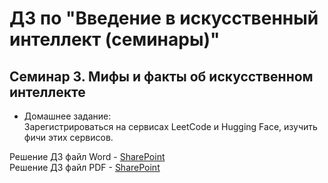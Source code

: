 # ДЗ по "Введение в искусственный интеллект (семинары)"

## Семинар 3. Мифы и факты об искусственном интеллекте

* Домашнее задание:  
 Зарегистрироваться на сервисах LeetCode и Hugging Face, изучить фичи этих сервисов.

Решение ДЗ файл Word - [SharePoint](https://glonassgps-my.sharepoint.com/:w:/g/personal/uc20100_glonassgps_onmicrosoft_com/EbFUBHzLRqVIrPe0wLXq9KcBTv6Ja_cT3B8GE2P_gl16lw?e=aFy77b)  
Решение ДЗ файл PDF - [SharePoint](https://glonassgps-my.sharepoint.com/:b:/g/personal/uc20100_glonassgps_onmicrosoft_com/EQoa7c4HYWNOjJ4WRSmRIn8BwGtB8SqYqbHPniO1jjHfQQ?e=RKgE0C)